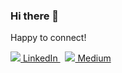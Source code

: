 ### Hi there 👋

<!--
**sedaatalay/sedaatalay** is a ✨ _special_ ✨ repository because its `README.md` (this file) appears on your GitHub profile.

Here are some ideas to get you started:

- 🔭 I’m currently working on ...
- 🌱 I’m currently learning ...
- 👯 I’m looking to collaborate on ...
- 🤔 I’m looking for help with ...
- 💬 Ask me about ...
- 📫 How to reach me: ...
- 😄 Pronouns: ...
- ⚡ Fun fact: ...
--> Happy to connect!
<p>
  <a href="https://www.linkedin.com/in/seda-atalay-9b9173149/" rel="nofollow noreferrer"> <img src=![l](https://user-images.githubusercontent.com/91700155/168982880-9f738ad7-a0b0-4ee0-a580-0c37123391e9.png) > LinkedIn
  </a> &nbsp; 
  <a href="https://medium.com/@sedaatalay" rel="nofollow noreferrer"> <img src=![indir](https://user-images.githubusercontent.com/91700155/168981997-8e8e87b4-6993-429d-bbfc-78fec5fb51f5.png) > Medium
  </a>
</p>

